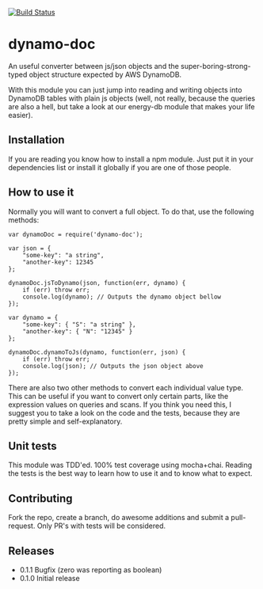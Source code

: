 [![Build Status](https://travis-ci.org/schrodervictor/dynamo-doc.svg?branch=master)](https://travis-ci.org/schrodervictor/dynamo-doc)

dynamo-doc
==========

An useful converter between js/json objects and the super-boring-strong-typed
object structure expected by AWS DynamoDB.

With this module you can just jump into reading and writing objects into
DynamoDB tables with plain js objects (well, not really, because the queries
are also a hell, but take a look at our energy-db module that makes your
life easier).

## Installation

If you are reading you know how to install a npm module. Just put it in your
dependencies list or install it globally if you are one of those people.

## How to use it

Normally you will want to convert a full object. To do that, use the following
methods:

```
var dynamoDoc = require('dynamo-doc');

var json = {
    "some-key": "a string",
    "another-key": 12345
};

dynamoDoc.jsToDynamo(json, function(err, dynamo) {
    if (err) throw err;
    console.log(dynamo); // Outputs the dynamo object bellow
});
```

```
var dynamo = {
    "some-key": { "S": "a string" },
    "another-key": { "N": "12345" }
};

dynamoDoc.dynamoToJs(dynamo, function(err, json) {
    if (err) throw err;
    console.log(json); // Outputs the json object above
});
```

There are also two other methods to convert each individual value type.
This can be useful if you want to convert only certain parts, like the
expression values on queries and scans. If you think you need this, I suggest
you to take a look on the code and the tests, because they are pretty simple
and self-explanatory.

## Unit tests

This module was TDD'ed. 100% test coverage using mocha+chai. Reading the tests
is the best way to learn how to use it and to know what to expect.

## Contributing

Fork the repo, create a branch, do awesome additions and submit a
pull-request. Only PR's with tests will be considered.

## Releases

* 0.1.1 Bugfix (zero was reporting as boolean)
* 0.1.0 Initial release
